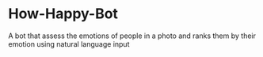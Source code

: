 # How-Happy-Bot
A bot that assess the emotions of people in a photo and ranks them by their emotion using natural language input
